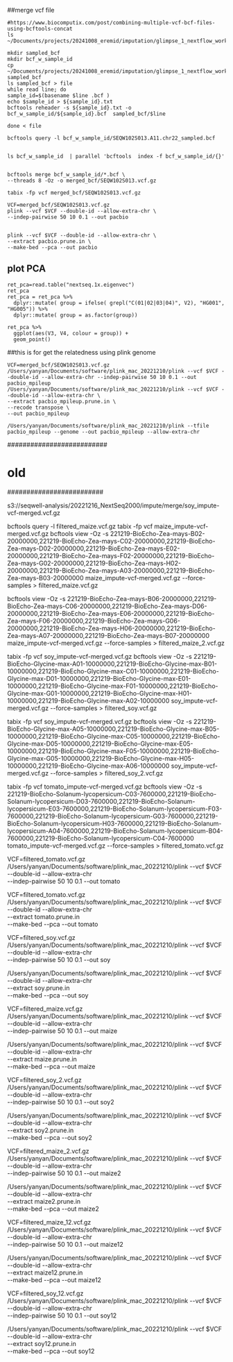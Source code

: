 
##merge vcf file

```
#https://www.biocomputix.com/post/combining-multiple-vcf-bcf-files-using-bcftools-concat
ls ~/Documents/projects/20241008_eremid/imputation/glimpse_1_nextflow_working/glimpse_sample_out/*.bcf  

mkdir sampled_bcf 
mkdir bcf_w_sample_id
cp ~/Documents/projects/20241008_eremid/imputation/glimpse_1_nextflow_working/glimpse_sample_out/*.bcf sampled_bcf
ls sampled_bcf > file
while read line; do
sample_id=$(basename $line .bcf ) 
echo $sample_id > ${sample_id}.txt
bcftools reheader -s ${sample_id}.txt -o  bcf_w_sample_id/${sample_id}.bcf  sampled_bcf/$line

done < file

bcftools query -l bcf_w_sample_id/SEQW102S013.A11.chr22_sampled.bcf


ls bcf_w_sample_id  | parallel 'bcftools  index -f bcf_w_sample_id/{}'


bcftools merge bcf_w_sample_id/*.bcf \
--threads 8 -Oz -o merged_bcf/SEQW102S013.vcf.gz 

tabix -fp vcf merged_bcf/SEQW102S013.vcf.gz 
```



```
VCF=merged_bcf/SEQW102S013.vcf.gz
plink --vcf $VCF --double-id --allow-extra-chr \
--indep-pairwise 50 10 0.1 --out pacbio
```


```

plink --vcf $VCF --double-id --allow-extra-chr \
--extract pacbio.prune.in \
--make-bed --pca --out pacbio
```

## plot PCA
```
ret_pca=read.table("nextseq.1x.eigenvec")
ret_pca
ret_pca = ret_pca %>% 
  dplyr::mutate( group = ifelse( grepl("C(01|02|03|04)", V2), "HG001", "HG005")) %>% 
  dplyr::mutate( group = as.factor(group))

ret_pca %>% 
  ggplot(aes(V3, V4, colour = group)) +
  geom_point()

```


##this is for get the relatedness using plink genome

```
VCF=merged_bcf/SEQW102S013.vcf.gz
/Users/yanyan/Documents/software/plink_mac_20221210/plink --vcf $VCF --double-id --allow-extra-chr --indep-pairwise 50 10 0.1 --out pacbio_mpileup
/Users/yanyan/Documents/software/plink_mac_20221210/plink --vcf $VCF --double-id --allow-extra-chr \
--extract pacbio_mpileup.prune.in \
--recode transpose \
--out pacbio_mpileup 

/Users/yanyan/Documents/software/plink_mac_20221210/plink --tfile pacbio_mpileup --genome --out pacbio_mpileup --allow-extra-chr
```



























##########################
# old
#########################

s3://seqwell-analysis/20221216_NextSeq2000/impute/merge/soy_impute-vcf-merged.vcf.gz

bcftools query -l filtered_maize.vcf.gz
tabix -fp vcf maize_impute-vcf-merged.vcf.gz
bcftools view -Oz -s 221219-BioEcho-Zea-mays-B02-20000000,221219-BioEcho-Zea-mays-C02-20000000,221219-BioEcho-Zea-mays-D02-20000000,221219-BioEcho-Zea-mays-E02-20000000,221219-BioEcho-Zea-mays-F02-20000000,221219-BioEcho-Zea-mays-G02-20000000,221219-BioEcho-Zea-mays-H02-20000000,221219-BioEcho-Zea-mays-A03-20000000,221219-BioEcho-Zea-mays-B03-20000000 maize_impute-vcf-merged.vcf.gz --force-samples > filtered_maize.vcf.gz



bcftools view -Oz -s 221219-BioEcho-Zea-mays-B06-20000000,221219-BioEcho-Zea-mays-C06-20000000,221219-BioEcho-Zea-mays-D06-20000000,221219-BioEcho-Zea-mays-E06-20000000,221219-BioEcho-Zea-mays-F06-20000000,221219-BioEcho-Zea-mays-G06-20000000,221219-BioEcho-Zea-mays-H06-20000000,221219-BioEcho-Zea-mays-A07-20000000,221219-BioEcho-Zea-mays-B07-20000000 maize_impute-vcf-merged.vcf.gz --force-samples > filtered_maize_2.vcf.gz


tabix -fp vcf soy_impute-vcf-merged.vcf.gz
bcftools view -Oz -s 221219-BioEcho-Glycine-max-A01-10000000,221219-BioEcho-Glycine-max-B01-10000000,221219-BioEcho-Glycine-max-C01-10000000,221219-BioEcho-Glycine-max-D01-10000000,221219-BioEcho-Glycine-max-E01-10000000,221219-BioEcho-Glycine-max-F01-10000000,221219-BioEcho-Glycine-max-G01-10000000,221219-BioEcho-Glycine-max-H01-10000000,221219-BioEcho-Glycine-max-A02-10000000 soy_impute-vcf-merged.vcf.gz --force-samples > filtered_soy.vcf.gz



tabix -fp vcf soy_impute-vcf-merged.vcf.gz
bcftools view -Oz -s 221219-BioEcho-Glycine-max-A05-10000000,221219-BioEcho-Glycine-max-B05-10000000,221219-BioEcho-Glycine-max-C05-10000000,221219-BioEcho-Glycine-max-D05-10000000,221219-BioEcho-Glycine-max-E05-10000000,221219-BioEcho-Glycine-max-F05-10000000,221219-BioEcho-Glycine-max-G05-10000000,221219-BioEcho-Glycine-max-H05-10000000,221219-BioEcho-Glycine-max-A06-10000000 soy_impute-vcf-merged.vcf.gz --force-samples > filtered_soy_2.vcf.gz



tabix -fp vcf tomato_impute-vcf-merged.vcf.gz
bcftools view -Oz -s 221219-BioEcho-Solanum-lycopersicum-C03-7600000,221219-BioEcho-Solanum-lycopersicum-D03-7600000,221219-BioEcho-Solanum-lycopersicum-E03-7600000,221219-BioEcho-Solanum-lycopersicum-F03-7600000,221219-BioEcho-Solanum-lycopersicum-G03-7600000,221219-BioEcho-Solanum-lycopersicum-H03-7600000,221219-BioEcho-Solanum-lycopersicum-A04-7600000,221219-BioEcho-Solanum-lycopersicum-B04-7600000,221219-BioEcho-Solanum-lycopersicum-C04-7600000 tomato_impute-vcf-merged.vcf.gz --force-samples > filtered_tomato.vcf.gz


VCF=filtered_tomato.vcf.gz
/Users/yanyan/Documents/software/plink_mac_20221210/plink --vcf $VCF --double-id --allow-extra-chr \
--indep-pairwise 50 10 0.1 --out tomato

VCF=filtered_tomato.vcf.gz
/Users/yanyan/Documents/software/plink_mac_20221210/plink --vcf $VCF --double-id --allow-extra-chr \
--extract tomato.prune.in \
--make-bed --pca --out tomato







VCF=filtered_soy.vcf.gz
/Users/yanyan/Documents/software/plink_mac_20221210/plink --vcf $VCF --double-id --allow-extra-chr \
--indep-pairwise 50 10 0.1 --out soy

/Users/yanyan/Documents/software/plink_mac_20221210/plink --vcf $VCF --double-id --allow-extra-chr \
--extract soy.prune.in \
--make-bed --pca --out soy



VCF=filtered_maize.vcf.gz
/Users/yanyan/Documents/software/plink_mac_20221210/plink --vcf $VCF --double-id --allow-extra-chr \
--indep-pairwise 50 10 0.1 --out maize


/Users/yanyan/Documents/software/plink_mac_20221210/plink --vcf $VCF --double-id --allow-extra-chr \
--extract maize.prune.in \
--make-bed --pca --out maize 






VCF=filtered_soy_2.vcf.gz
/Users/yanyan/Documents/software/plink_mac_20221210/plink --vcf $VCF --double-id --allow-extra-chr \
--indep-pairwise 50 10 0.1 --out soy2

/Users/yanyan/Documents/software/plink_mac_20221210/plink --vcf $VCF --double-id --allow-extra-chr \
--extract soy2.prune.in \
--make-bed --pca --out soy2



VCF=filtered_maize_2.vcf.gz
/Users/yanyan/Documents/software/plink_mac_20221210/plink --vcf $VCF --double-id --allow-extra-chr \
--indep-pairwise 50 10 0.1 --out maize2


/Users/yanyan/Documents/software/plink_mac_20221210/plink --vcf $VCF --double-id --allow-extra-chr \
--extract maize2.prune.in \
--make-bed --pca --out maize2


VCF=filtered_maize_12.vcf.gz
/Users/yanyan/Documents/software/plink_mac_20221210/plink --vcf $VCF --double-id --allow-extra-chr \
--indep-pairwise 50 10 0.1 --out maize12


/Users/yanyan/Documents/software/plink_mac_20221210/plink --vcf $VCF --double-id --allow-extra-chr \
--extract maize12.prune.in \
--make-bed --pca --out maize12



VCF=filtered_soy_12.vcf.gz
/Users/yanyan/Documents/software/plink_mac_20221210/plink --vcf $VCF --double-id --allow-extra-chr \
--indep-pairwise 50 10 0.1 --out soy12


/Users/yanyan/Documents/software/plink_mac_20221210/plink --vcf $VCF --double-id --allow-extra-chr \
--extract soy12.prune.in \
--make-bed --pca --out soy12
